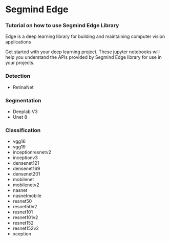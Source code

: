 # Segmind Edge

### Tutorial on how to use Segmind Edge Library

Edge is a deep learning library for building and maintaining computer vision applications

Get started with your deep learning project. These jupyter notebooks will help you understand the APIs provided by Segmind Edge library for use in your projects.

### Detection
- RetinaNet

### Segmentation
- Deeplab V3
- Unet 8

### Classification
- vgg16
- vgg19
- inceptionresnetv2
- inceptionv3
- densenet121
- densenet169
- densenet201
- mobilenet
- mobilenetv2
- nasnet
- nasnetmobile
- resnet50
- resnet50v2
- resnet101
- resnet101v2
- resnet152
- resnet152v2
- xception
